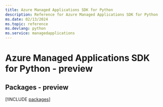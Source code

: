```yaml
---
title: Azure Managed Applications SDK for Python
description: Reference for Azure Managed Applications SDK for Python
ms.date: 02/13/2024
ms.topic: reference
ms.devlang: python
ms.service: managedapplications
---
```

# Azure Managed Applications SDK for Python - preview
## Packages - preview
[!INCLUDE [packages](managed-applications-index.md)]